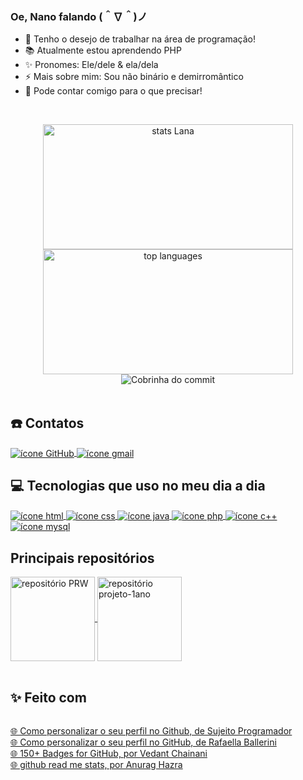 <!-- Código feito por Lana Ihara (aka Nano) -->
<!-- GitHub: https://github.com/nanoihara -->

<!-- Contêm códigos em Markdown (por isto, o arquivo é .md) e HTML -->

<!-- INTRODUÇÃO -->
### Oe, Nano falando (＾∇＾)ノ <!-- ### significa "título 3", ou em HTML, o famoso <h3></h3> -->
<!-- Lista desordenada em Markdown -->
- 💼 Tenho o desejo de trabalhar na área de programação!
- 📚 Atualmente estou aprendendo PHP
- ✨ Pronomes: Ele/dele & ela/dela
- ⚡ Mais sobre mim: Sou não binário e demirromântico
- 💬 Pode contar comigo para o que precisar!

<br> <!-- quebra de linha -->

<div align="center"> <!-- <div></div> é um container no qual é usado para agrupar elementos juntos para aplicar o CSS ou, nesse caso, para deixar dois elementos lado a lado -->
    <a href="https://github-readme-stats.vercel.app/api?username=nanoihara&show_icons=true&count_private=true&locale=pt-BR&theme=maroongold">
    <!-- <a href=""></a> consegue tornar o conteúdo dentro dele clicável, podendo redirecionar o visitante a um outro link ou uma outra página do próprio site, como é o caso do HTML nas páginas de internet -->
        <img alt="stats Lana" height="200" width="400" src="https://github-readme-stats.vercel.app/api?username=nanoihara&show_icons=true&count_private=true&locale=pt-BR&theme=maroongold"/> <!-- STATUS DO GITHUB --> <!-- img é o código HTML para inserir imagem; alt="" significa que, caso não apareça a imagem, por algum erro ou qualquer motivo, mostrará o texto indicado no alt="" -->
    </a>
    <a href="https://github-readme-stats.vercel.app/api/top-langs/?username=nanoihara&layout=compact&locale=pt-BR&count_private=true&theme=gruvbox_light">
        <img alt="top languages" height="200" width="400" src="https://github-readme-stats.vercel.app/api/top-langs/?username=nanoihara&layout=compact&locale=pt-BR&count_private=true&theme=gruvbox_light"/> <!-- LINGUAGENS MAIS USADAS PELO USUÁRIO -->
    </a>
</div>

<div align="center"> <!-- align="center" direciona o container para alinhar seus elementos ao centro -->
    <!-- COBRINHA DO COMMIT -->
    <img alt="Cobrinha do commit" src="https://github.com/nanoihara/nanoihara/blob/output/github-contribution-grid-snake.svg"/> 
</div>

<br>

<!-- CONTATOS -->
## ☎️ Contatos <!-- ## é "título 2", ou <h2></h2> em HTML -->

<div style="display: inline-block"> <!-- style="display: inline-block" faz com que a <div></div> se estilize (pois é usado um elemento de CSS), inserindo uma linha para dividir o conteúdo acima do <div></div> do que está dentro e depois deste <div></div> -->
    <a href="https://github.com/nanoihara"> <!-- ÍCONE GITHUB -->
        <img align="center" alt="ícone GitHub" src="https://img.shields.io/badge/GitHub-100000?style=for-the-badge&logo=github&logoColor=white"/>
    </a> 
    <a href="mailto:akemiihara1234@gmail.com"> <!-- ÍCONE GMAIL-->
        <img align="center" alt="ícone gmail" src="https://img.shields.io/badge/Gmail-D14836?style=for-the-badge&logo=gmail&logoColor=white"/>
    </a> 
    <!-- <a href="https://discord.com/"> --> <!-- ÍCONE DISCORD -->
        <!-- <img align="center" alt="ícone discord" src="https://img.shields.io/badge/Discord-7289DA?style=for-the-badge&logo=discord&logoColor=white"/> Nano#8350
    </a> -->
</div>

<br>

<!-- TECNOLOGIAS QUE USO NO MEU DIA A DIA -->
## 💻 Tecnologias que uso no meu dia a dia

<div style="display: inline-block"> <!-- ÍCONES -->
    <a href="https://www.w3schools.com/html/"> <!-- HTML -->
        <img align="center" alt="ícone html" src="https://img.shields.io/badge/HTML-239120?style=for-the-badge&logo=html5&logoColor=white"/>
    </a> 
    <a href="https://www.w3schools.com/css/"> <!-- CSS -->
        <img align="center" alt="ícone css" src="https://img.shields.io/badge/CSS-239120?&style=for-the-badge&logo=css3&logoColor=white"/> 
    </a>
    <a href="https://www.w3schools.com/java/"> <!-- JAVA --> 
        <img align="center" alt="ícone java" src="https://img.shields.io/badge/Java-ED8B00?style=for-the-badge&logo=java&logoColor=white"/> 
    </a>
    <a href="https://www.w3schools.com/php/"> <!-- PHP --> 
        <img align="center" alt="ícone php" src="https://img.shields.io/badge/PHP-777BB4?style=for-the-badge&logo=php&logoColor=white"/> 
    </a>
    <a href="https://www.w3schools.com/CPP/default.asp"> <!-- C++ -->
        <img align="center" alt="ícone c++" src="https://img.shields.io/badge/C%2B%2B-00599C?style=for-the-badge&logo=c%2B%2B&logoColor=white"/> 
    </a>
    <a href="https://www.w3schools.com/mysql/"> <!-- MYSQL -->
        <img align="center" alt="ícone mysql" src="https://img.shields.io/badge/MySQL-00000F?style=for-the-badge&logo=mysql&logoColor=white"/> 
    </a>
</div> <br>

<!-- PRINCIPAIS REPOSITÓRIOS -->
## Principais repositórios
<!-- Card de repositório decorada -->
<div>
    <a href="https://github.com/nanoihara/PRW"> <!-- PRW -->
        <img align="center" alt="repositório PRW" height="135" src="https://github-readme-stats.vercel.app/api/pin/?username=nanoihara&repo=PRW&theme=yeblu"/>
    </a>
    <a href="https://github.com/nanoihara/projeto-1ano"> <!-- Projeto do 1º ano -->
        <img align="center" alt="repositório projeto-1ano" height="135" src="https://github-readme-stats.vercel.app/api/pin/?username=nanoihara&repo=projeto-1ano&theme=yeblu"/>
    </a>
</div> <br>

<!-- REFERÊNCIAS DOS SITES/VÍDEOS -->
## ✨ Feito com
<!-- Lista por definição em HTML -->
<dl style="display: inline-block">
    <dt> <!-- Vídeo que mostra os passos básicos: style: inline-block, da introdução, tecnologias do dia e algumas ideias para deixar organizado seu README.md -->
        <a href="https://youtu.be/cRoBt6AZgjc">🌐 Como personalizar o seu perfil no Github, de Sujeito Programador</a>
    </dt>
    <dt> <!-- Vídeo com algumas ideias a mais, como fazer a cobrinha do commit, gif de decoração e muito mais -->
        <a href="https://youtu.be/TsaLQAetPLU">🌐 Como personalizar o seu perfil no GitHub, de Rafaella Ballerini</a>
    </dt>
    <dt> <!-- Site com os links de ícones para o GitHub, utilizado em "Contatos" e "Tecnologia que uso no meu dia a dia" -->
        <a href="https://dev.to/envoy_/150-badges-for-github-pnk">🌐 150+ Badges for GitHub, por Vedant Chainani</a>
    </dt>
    <dt> <!-- Site de como inserir e editar alguns parâmetros dos Status do GitHub e das Linguagens mais utilizadas-->
        <a href="https://github.com/anuraghazra/github-readme-stats/blob/master/docs/readme_pt-BR.md">🌐 github read me stats, por Anurag Hazra</a>
    </dt>
</dl>
